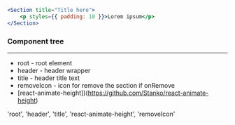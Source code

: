 ```jsx
<Section title="Title here">
    <p styles={{ padding: 10 }}>Lorem ipsum</p>
</Section>
```

### Component tree

---

-   root - root element
-   header - header wrapper
-   title - header title text
-   removeIcon - icon for remove the section if onRemove
-   [react-animate-height])(https://github.com/Stanko/react-animate-height)

'root', 'header', 'title', 'react-animate-height', 'removeIcon'
